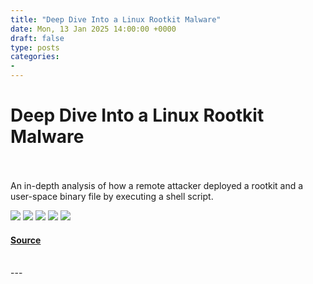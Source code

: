 ```yaml
---
title: "Deep Dive Into a Linux Rootkit Malware"
date: Mon, 13 Jan 2025 14:00:00 +0000
draft: false
type: posts
categories: 
- 
---
```

# Deep Dive Into a Linux Rootkit Malware

<br/>

<br/>
An in-depth analysis of how a remote attacker deployed a rootkit and a user-space binary file by executing a shell script.

[![](https://assets.feedblitz.com/i/fblike20.png)](https://feeds.fortinet.com/_/28/910912481/fortinet/blog/threat-research "Like on Facebook") [![](https://assets.feedblitz.com/i/pinterest20.png)](https://feeds.fortinet.com/_/29/910912481/fortinet/blog/threat-research, "Pin it!") [![](https://assets.feedblitz.com/i/x.png)](https://feeds.fortinet.com/_/24/910912481/fortinet/blog/threat-research "Post to X.com") [![](https://assets.feedblitz.com/i/email20.png)](https://feeds.fortinet.com/_/19/910912481/fortinet/blog/threat-research "Subscribe by email") [![](https://assets.feedblitz.com/i/rss20.png)](https://feeds.fortinet.com/_/20/910912481/fortinet/blog/threat-research "Subscribe by RSS")

#### [Source](https://feeds.fortinet.com/~/910912481/0/fortinet/blog/threat-research~Deep-Dive-Into-a-Linux-Rootkit-Malware)

<br/>
---
